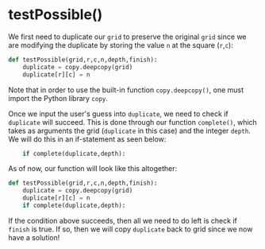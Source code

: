 <!--title={guessing clause: testPossible()}-->

<!--badges={Algorithmns:18}-->

<!--concepts{Functions}-->

# testPossible()

We first need to duplicate our `grid` to preserve the original `grid` since we are modifying the duplicate by storing the value `n` at the square (`r`,`c`):

```python
def testPossible(grid,r,c,n,depth,finish):
	duplicate = copy.deepcopy(grid)
	duplicate[r][c] = n
```

Note that in order to use the built-in function `copy.deepcopy()`, one must import the Python library `copy`.

Once we input the user's guess into `duplicate`, we need to check if `duplicate` will succeed. This is done through our function `complete()`,  which takes as arguments the grid (`duplicate` in this case) and the integer `depth`. We will do this in an if-statement as seen below:

```python
	if complete(duplicate,depth):
```

As of now, our function will look like this altogether:

```python
def testPossible(grid,r,c,n,depth,finish):
	duplicate = copy.deepcopy(grid)
	duplicate[r][c] = n
	if complete(duplicate,depth):
```

If the condition above succeeds, then all we need to do left is check if `finish` is true. If so, then we will copy `duplicate` back to grid since we now have a solution!



